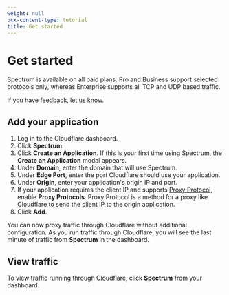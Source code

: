 ```yaml
---
weight: null
pcx-content-type: tutorial
title: Get started
---
```


# Get started

Spectrum is available on all paid plans. Pro and Business support selected protocols only, whereas Enterprise supports all TCP and UDP based traffic.

If you have feedback, [let us know](https://community.cloudflare.com/c/security/spectrum).

## Add your application

1. Log in to the Cloudflare dashboard.
1. Click **Spectrum**.
1. Click **Create an Application**. If this is your first time using Spectrum, the **Create an Application** modal appears.
1. Under **Domain**, enter the domain that will use Spectrum.
1. Under **Edge Port**, enter the port Cloudflare should use your application.
1. Under **Origin**, enter your application's origin IP and port.
1. If your application requires the client IP and supports [Proxy Protocol](https://www.haproxy.com/blog/haproxy/proxy-protocol/), enable **Proxy Protocols**. Proxy Protocol is a method for a proxy like Cloudflare to send the client IP to the origin application.
1. Click **Add**.

You can now proxy traffic through Cloudflare without additional configuration. As you run traffic through Cloudflare, you will see the last minute of traffic from **Spectrum** in the dashboard.

## View traffic

To view traffic running through Cloudflare, click **Spectrum** from your dashboard.